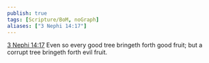 ```yaml
---
publish: true
tags: [Scripture/BoM, noGraph]
aliases: ["3 Nephi 14:17"]
---
```

[3 Nephi 14:17](https://churchofjesuschrist.org/study/scriptures/bofm/3-ne/14?lang=eng&id=p17#p17) Even so every good tree bringeth forth good fruit; but a corrupt tree bringeth forth evil fruit.
